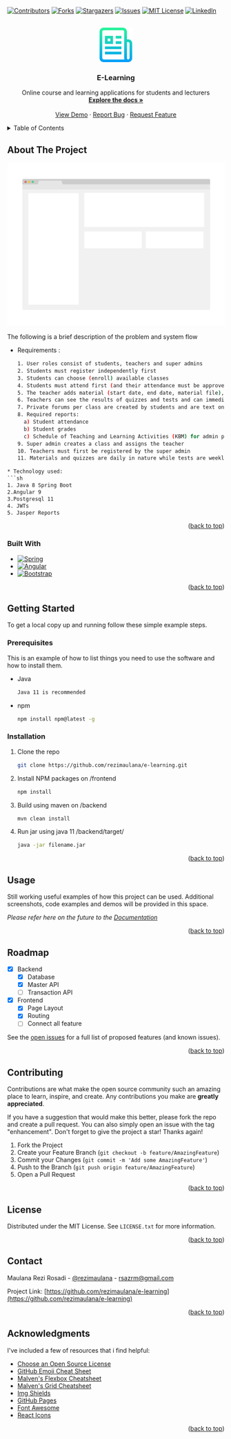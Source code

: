 <a name="readme-top"></a>

<!-- PROJECT SHIELDS -->
[![Contributors][contributors-shield]][contributors-url]
[![Forks][forks-shield]][forks-url]
[![Stargazers][stars-shield]][stars-url]
[![Issues][issues-shield]][issues-url]
[![MIT License][license-shield]][license-url]
[![LinkedIn][linkedin-shield]][linkedin-url]

<!-- PROJECT LOGO -->
<br />
<div align="center">
  <a href="https://github.com/rezimaulana/e-learning">
    <img src="assets/images/logo.png" alt="Logo" width="80" height="80">
  </a>

<h3 align="center">E-Learning</h3>

  <p align="center">
    Online course and learning applications for students and lecturers
    <br />
    <a href="https://github.com/rezimaulana/e-learning"><strong>Explore the docs »</strong></a>
    <br />
    <br />
    <a href="https://github.com/rezimaulana/e-learning">View Demo</a>
    ·
    <a href="https://github.com/rezimaulana/e-learning/issues">Report Bug</a>
    ·
    <a href="https://github.com/rezimaulana/e-learning/issues">Request Feature</a>
  </p>
</div>



<!-- TABLE OF CONTENTS -->
<details>
  <summary>Table of Contents</summary>
  <ol>
    <li>
      <a href="#about-the-project">About The Project</a>
      <ul>
        <li><a href="#built-with">Built With</a></li>
      </ul>
    </li>
    <li>
      <a href="#getting-started">Getting Started</a>
      <ul>
        <li><a href="#prerequisites">Prerequisites</a></li>
        <li><a href="#installation">Installation</a></li>
      </ul>
    </li>
    <li><a href="#usage">Usage</a></li>
    <li><a href="#roadmap">Roadmap</a></li>
    <li><a href="#contributing">Contributing</a></li>
    <li><a href="#license">License</a></li>
    <li><a href="#contact">Contact</a></li>
    <li><a href="#acknowledgments">Acknowledgments</a></li>
  </ol>
</details>



<!-- ABOUT THE PROJECT -->
## About The Project

[![Product Name Screen Shot][product-screenshot]](https://example.com)

The following is a brief description of the problem and system flow
* Requirements :
  ```sh
  1. User roles consist of students, teachers and super admins
  2. Students must register independently first
  3. Students can choose (enroll) available classes
  4. Students must attend first (and their attendance must be approved by the teacher) to be able to (download material or download and do quizzes / tests)
  5. The teacher adds material (start date, end date, material file), quiz (start date, end date, quiz file) and test (start date, end date, quiz file)
  6. Teachers can see the results of quizzes and tests and can immediately give their grades
  7. Private forums per class are created by students and are text only. And only the teacher and students can see and reply to each other in the forum.
  8. Required reports:
    a) Student attendance
    b) Student grades
    c) Schedule of Teaching and Learning Activities (KBM) for admin per teacher
  9. Super admin creates a class and assigns the teacher
  10. Teachers must first be registered by the super admin
  11. Materials and quizzes are daily in nature while tests are weekly
```
* Technology used:
```sh
1. Java 8 Spring Boot
2.Angular 9
3.Postgresql 11
4. JWTs
5. Jasper Reports
```

<p align="right">(<a href="#readme-top">back to top</a>)</p>



### Built With

* [![Spring][Spring.io]][Spring-url]
* [![Angular][Angular.io]][Angular-url]
* [![Bootstrap][Bootstrap.com]][Bootstrap-url]

<p align="right">(<a href="#readme-top">back to top</a>)</p>



<!-- GETTING STARTED -->
## Getting Started

To get a local copy up and running follow these simple example steps.

### Prerequisites

This is an example of how to list things you need to use the software and how to install them.
* Java
  ```sh
  Java 11 is recommended
  ```
* npm
  ```sh
  npm install npm@latest -g
  ```

### Installation

1. Clone the repo
   ```sh
   git clone https://github.com/rezimaulana/e-learning.git
   ```
2. Install NPM packages on /frontend
   ```sh
   npm install
   ```
3. Build using maven on /backend
   ```sh
   mvn clean install
   ```
4. Run jar using java 11 /backend/target/
   ```sh
   java -jar filename.jar
   ```

<p align="right">(<a href="#readme-top">back to top</a>)</p>



<!-- USAGE EXAMPLES -->
## Usage

Still working useful examples of how this project can be used. Additional screenshots, code examples and demos will be provided in this space. 

_Please refer here on the future to the [Documentation](https://example.com)_

<p align="right">(<a href="#readme-top">back to top</a>)</p>



<!-- ROADMAP -->
## Roadmap

- [x] Backend
    - [x] Database
    - [x] Master API
    - [ ] Transaction API
- [x] Frontend
    - [x] Page Layout
    - [x] Routing
    - [ ] Connect all feature

See the [open issues](https://github.com/rezimaulana/e-learning/issues) for a full list of proposed features (and known issues).

<p align="right">(<a href="#readme-top">back to top</a>)</p>



<!-- CONTRIBUTING -->
## Contributing

Contributions are what make the open source community such an amazing place to learn, inspire, and create. Any contributions you make are **greatly appreciated**.

If you have a suggestion that would make this better, please fork the repo and create a pull request. You can also simply open an issue with the tag "enhancement".
Don't forget to give the project a star! Thanks again!

1. Fork the Project
2. Create your Feature Branch (`git checkout -b feature/AmazingFeature`)
3. Commit your Changes (`git commit -m 'Add some AmazingFeature'`)
4. Push to the Branch (`git push origin feature/AmazingFeature`)
5. Open a Pull Request

<p align="right">(<a href="#readme-top">back to top</a>)</p>



<!-- LICENSE -->
## License

Distributed under the MIT License. See `LICENSE.txt` for more information.

<p align="right">(<a href="#readme-top">back to top</a>)</p>



<!-- CONTACT -->
## Contact

Maulana Rezi Rosadi - [@rezimaulana](https://twitter.com/rezimaulana) - rsazrm@gmail.com

Project Link: [https://github.com/rezimaulana/e-learning](https://github.com/rezimaulana/e-learning)

<p align="right">(<a href="#readme-top">back to top</a>)</p>



<!-- ACKNOWLEDGMENTS -->
## Acknowledgments


I've included a few of resources that i find helpful:

* [Choose an Open Source License](https://choosealicense.com)
* [GitHub Emoji Cheat Sheet](https://www.webpagefx.com/tools/emoji-cheat-sheet)
* [Malven's Flexbox Cheatsheet](https://flexbox.malven.co/)
* [Malven's Grid Cheatsheet](https://grid.malven.co/)
* [Img Shields](https://shields.io)
* [GitHub Pages](https://pages.github.com)
* [Font Awesome](https://fontawesome.com)
* [React Icons](https://react-icons.github.io/react-icons/search)

<p align="right">(<a href="#readme-top">back to top</a>)</p>



<!-- MARKDOWN LINKS & IMAGES -->
[contributors-shield]: https://img.shields.io/github/contributors/rezimaulana/e-learning.svg?style=for-the-badge
[contributors-url]: https://github.com/rezimaulana/e-learning/graphs/contributors
[forks-shield]: https://img.shields.io/github/forks/rezimaulana/e-learning.svg?style=for-the-badge
[forks-url]: https://github.com/rezimaulana/e-learning/network/members
[stars-shield]: https://img.shields.io/github/stars/rezimaulana/e-learning.svg?style=for-the-badge
[stars-url]: https://github.com/rezimaulana/e-learning/stargazers
[issues-shield]: https://img.shields.io/github/issues/rezimaulana/e-learning.svg?style=for-the-badge
[issues-url]: https://github.com/rezimaulana/e-learning/issues
[license-shield]: https://img.shields.io/github/license/rezimaulana/e-learning.svg?style=for-the-badge
[license-url]: https://github.com/rezimaulana/e-learning/blob/master/LICENSE.txt
[linkedin-shield]: https://img.shields.io/badge/-LinkedIn-black.svg?style=for-the-badge&logo=linkedin&colorB=555
[linkedin-url]: https://linkedin.com/in/rezimaulana
[product-screenshot]: assets/images/screenshot.png
[Next.js]: https://img.shields.io/badge/next.js-000000?style=for-the-badge&logo=nextdotjs&logoColor=white
[Next-url]: https://nextjs.org/
[React.js]: https://img.shields.io/badge/React-20232A?style=for-the-badge&logo=react&logoColor=61DAFB
[React-url]: https://reactjs.org/
[Vue.js]: https://img.shields.io/badge/Vue.js-35495E?style=for-the-badge&logo=vuedotjs&logoColor=4FC08D
[Vue-url]: https://vuejs.org/
[Angular.io]: https://img.shields.io/badge/Angular-DD0031?style=for-the-badge&logo=angular&logoColor=white
[Angular-url]: https://angular.io/
[Svelte.dev]: https://img.shields.io/badge/Svelte-4A4A55?style=for-the-badge&logo=svelte&logoColor=FF3E00
[Svelte-url]: https://svelte.dev/
[Laravel.com]: https://img.shields.io/badge/Laravel-FF2D20?style=for-the-badge&logo=laravel&logoColor=white
[Laravel-url]: https://laravel.com
[Bootstrap.com]: https://img.shields.io/badge/Bootstrap-563D7C?style=for-the-badge&logo=bootstrap&logoColor=white
[Bootstrap-url]: https://getbootstrap.com
[JQuery.com]: https://img.shields.io/badge/jQuery-0769AD?style=for-the-badge&logo=jquery&logoColor=white
[JQuery-url]: https://jquery.com 
[Spring.io]: https://img.shields.io/badge/Spring-6DB33F?style=for-the-badge&logo=spring&logoColor=white
[Spring-url]: https://spring.io/

